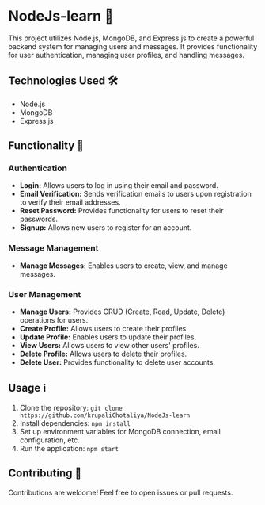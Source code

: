 # NodeJs-learn 🚀

This project utilizes Node.js, MongoDB, and Express.js to create a powerful backend system for managing users and messages. It provides functionality for user authentication, managing user profiles, and handling messages.

## Technologies Used 🛠️
- Node.js
- MongoDB
- Express.js

## Functionality 🎯
### Authentication
- **Login:** Allows users to log in using their email and password.
- **Email Verification:** Sends verification emails to users upon registration to verify their email addresses.
- **Reset Password:** Provides functionality for users to reset their passwords.
- **Signup:** Allows new users to register for an account.

### Message Management
- **Manage Messages:** Enables users to create, view, and manage messages.

### User Management
- **Manage Users:** Provides CRUD (Create, Read, Update, Delete) operations for users.
- **Create Profile:** Allows users to create their profiles.
- **Update Profile:** Enables users to update their profiles.
- **View Users:** Allows users to view other users' profiles.
- **Delete Profile:** Allows users to delete their profiles.
- **Delete User:** Provides functionality to delete user accounts.

## Usage ℹ️
1. Clone the repository: `git clone https://github.com/krupaliChotaliya/NodeJs-learn`
2. Install dependencies: `npm install`
3. Set up environment variables for MongoDB connection, email configuration, etc.
4. Run the application: `npm start`

## Contributing 🤝
Contributions are welcome! Feel free to open issues or pull requests.

